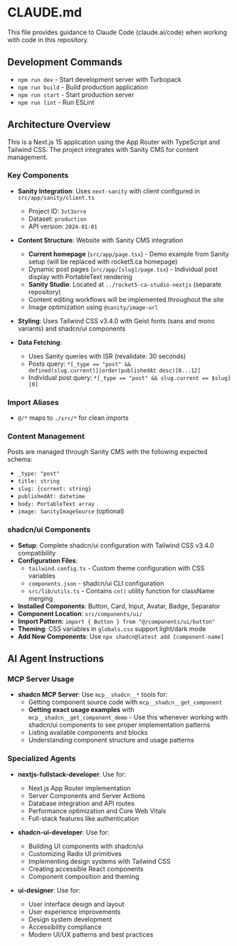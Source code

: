 # CLAUDE.md

This file provides guidance to Claude Code (claude.ai/code) when working with code in this repository.

## Development Commands

- `npm run dev` - Start development server with Turbopack
- `npm run build` - Build production application  
- `npm run start` - Start production server
- `npm run lint` - Run ESLint

## Architecture Overview

This is a Next.js 15 application using the App Router with TypeScript and Tailwind CSS. The project integrates with Sanity CMS for content management.

### Key Components

- **Sanity Integration**: Uses `next-sanity` with client configured in `src/app/sanity/client.ts`
  - Project ID: `3vt3orre`
  - Dataset: `production` 
  - API version: `2024-01-01`

- **Content Structure**: Website with Sanity CMS integration
  - **Current homepage** (`src/app/page.tsx`) - Demo example from Sanity setup (will be replaced with rocket5.ca homepage)
  - Dynamic post pages (`src/app/[slug]/page.tsx`) - Individual post display with PortableText rendering
  - **Sanity Studio**: Located at `../rocket5-ca-studio-nextjs` (separate repository)
  - Content editing workflows will be implemented throughout the site
  - Image optimization using `@sanity/image-url`

- **Styling**: Uses Tailwind CSS v3.4.0 with Geist fonts (sans and mono variants) and shadcn/ui components

- **Data Fetching**: 
  - Uses Sanity queries with ISR (revalidate: 30 seconds)
  - Posts query: `*[_type == "post" && defined(slug.current)]|order(publishedAt desc)[0...12]`
  - Individual post query: `*[_type == "post" && slug.current == $slug][0]`

### Import Aliases

- `@/*` maps to `./src/*` for clean imports

### Content Management

Posts are managed through Sanity CMS with the following expected schema:
- `_type: "post"`
- `title: string`
- `slug: {current: string}`
- `publishedAt: datetime`
- `body: PortableText array`
- `image: SanityImageSource` (optional)

### shadcn/ui Components

- **Setup**: Complete shadcn/ui configuration with Tailwind CSS v3.4.0 compatibility
- **Configuration Files**:
  - `tailwind.config.ts` - Custom theme configuration with CSS variables
  - `components.json` - shadcn/ui CLI configuration
  - `src/lib/utils.ts` - Contains `cn()` utility function for className merging
- **Installed Components**: Button, Card, Input, Avatar, Badge, Separator
- **Component Location**: `src/components/ui/`
- **Import Pattern**: `import { Button } from "@/components/ui/button"`
- **Theming**: CSS variables in `globals.css` support light/dark mode
- **Add New Components**: Use `npx shadcn@latest add [component-name]`

## AI Agent Instructions

### MCP Server Usage

- **shadcn MCP Server**: Use `mcp__shadcn__*` tools for:
  - Getting component source code with `mcp__shadcn__get_component`
  - **Getting exact usage examples** with `mcp__shadcn__get_component_demo` - Use this whenever working with shadcn/ui components to see proper implementation patterns
  - Listing available components and blocks
  - Understanding component structure and usage patterns

### Specialized Agents

- **nextjs-fullstack-developer**: Use for:
  - Next.js App Router implementation
  - Server Components and Server Actions
  - Database integration and API routes
  - Performance optimization and Core Web Vitals
  - Full-stack features like authentication

- **shadcn-ui-developer**: Use for:
  - Building UI components with shadcn/ui
  - Customizing Radix UI primitives
  - Implementing design systems with Tailwind CSS
  - Creating accessible React components
  - Component composition and theming

- **ui-designer**: Use for:
  - User interface design and layout
  - User experience improvements
  - Design system development
  - Accessibility compliance
  - Modern UI/UX patterns and best practices
